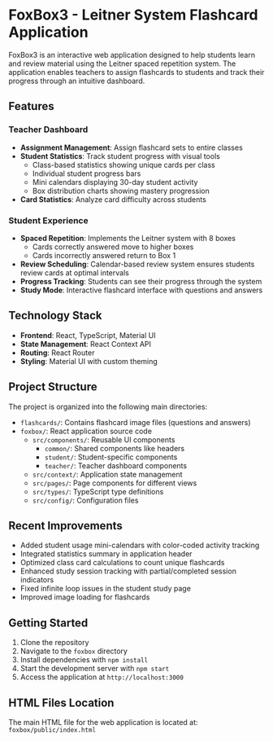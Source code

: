 # FoxBox3 - Leitner System Flashcard Application

FoxBox3 is an interactive web application designed to help students learn and review material using the Leitner spaced repetition system. The application enables teachers to assign flashcards to students and track their progress through an intuitive dashboard.

## Features

### Teacher Dashboard
- **Assignment Management**: Assign flashcard sets to entire classes
- **Student Statistics**: Track student progress with visual tools
  - Class-based statistics showing unique cards per class
  - Individual student progress bars
  - Mini calendars displaying 30-day student activity
  - Box distribution charts showing mastery progression
- **Card Statistics**: Analyze card difficulty across students

### Student Experience
- **Spaced Repetition**: Implements the Leitner system with 8 boxes
  - Cards correctly answered move to higher boxes
  - Cards incorrectly answered return to Box 1
- **Review Scheduling**: Calendar-based review system ensures students review cards at optimal intervals
- **Progress Tracking**: Students can see their progress through the system
- **Study Mode**: Interactive flashcard interface with questions and answers

## Technology Stack

- **Frontend**: React, TypeScript, Material UI
- **State Management**: React Context API
- **Routing**: React Router
- **Styling**: Material UI with custom theming

## Project Structure

The project is organized into the following main directories:

- `flashcards/`: Contains flashcard image files (questions and answers)
- `foxbox/`: React application source code
  - `src/components/`: Reusable UI components
    - `common/`: Shared components like headers
    - `student/`: Student-specific components
    - `teacher/`: Teacher dashboard components
  - `src/context/`: Application state management
  - `src/pages/`: Page components for different views
  - `src/types/`: TypeScript type definitions
  - `src/config/`: Configuration files

## Recent Improvements

- Added student usage mini-calendars with color-coded activity tracking
- Integrated statistics summary in application header
- Optimized class card calculations to count unique flashcards
- Enhanced study session tracking with partial/completed session indicators
- Fixed infinite loop issues in the student study page
- Improved image loading for flashcards

## Getting Started

1. Clone the repository
2. Navigate to the `foxbox` directory
3. Install dependencies with `npm install`
4. Start the development server with `npm start`
5. Access the application at `http://localhost:3000`

## HTML Files Location

The main HTML file for the web application is located at:
`foxbox/public/index.html`